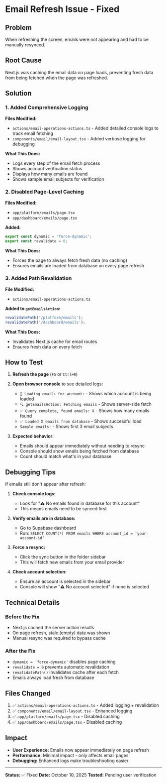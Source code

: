 # Email Refresh Issue - Fixed

## Problem
When refreshing the screen, emails were not appearing and had to be manually resynced.

## Root Cause
Next.js was caching the email data on page loads, preventing fresh data from being fetched when the page was refreshed.

## Solution

### 1. Added Comprehensive Logging
**Files Modified:**
- `actions/email-operations-actions.ts` - Added detailed console logs to track email fetching
- `components/email/email-layout.tsx` - Added verbose logging for debugging

**What This Does:**
- Logs every step of the email fetch process
- Shows account verification status
- Displays how many emails are found
- Shows sample email subjects for verification

### 2. Disabled Page-Level Caching
**Files Modified:**
- `app/platform/emails/page.tsx`
- `app/dashboard/emails/page.tsx`

**Added:**
```typescript
export const dynamic = 'force-dynamic';
export const revalidate = 0;
```

**What This Does:**
- Forces the page to always fetch fresh data (no caching)
- Ensures emails are loaded from database on every page refresh

### 3. Added Path Revalidation
**File Modified:**
- `actions/email-operations-actions.ts`

**Added to `getEmailsAction`:**
```typescript
revalidatePath('/platform/emails');
revalidatePath('/dashboard/emails');
```

**What This Does:**
- Invalidates Next.js cache for email routes
- Ensures fresh data on every fetch

## How to Test

1. **Refresh the page** (`F5` or `Ctrl+R`)
2. **Open browser console** to see detailed logs:
   - `📧 Loading emails for account:` - Shows which account is being loaded
   - `🔍 getEmailsAction: Fetching emails` - Shows server-side fetch
   - `✅ Query complete, found emails: X` - Shows how many emails found
   - `✅ Loaded X emails from database` - Shows successful load
   - `Sample emails:` - Shows first 3 email subjects

3. **Expected behavior:**
   - Emails should appear immediately without needing to resync
   - Console should show emails being fetched from database
   - Count should match what's in your database

## Debugging Tips

If emails still don't appear after refresh:

1. **Check console logs:**
   - Look for "⚠️ No emails found in database for this account"
   - This means emails need to be synced first

2. **Verify emails are in database:**
   - Go to Supabase dashboard
   - Run: `SELECT COUNT(*) FROM emails WHERE account_id = 'your-account-id'`

3. **Force a resync:**
   - Click the sync button in the folder sidebar
   - This will fetch new emails from your email provider

4. **Check account selection:**
   - Ensure an account is selected in the sidebar
   - Console will show "⚠️ No account selected" if none is selected

## Technical Details

### Before the Fix
- Next.js cached the server action results
- On page refresh, stale (empty) data was shown
- Manual resync was required to bypass cache

### After the Fix
- `dynamic = 'force-dynamic'` disables page caching
- `revalidate = 0` prevents automatic revalidation
- `revalidatePath()` invalidates cache after each fetch
- Emails always load fresh from database

## Files Changed

1. ✅ `actions/email-operations-actions.ts` - Added logging + revalidation
2. ✅ `components/email/email-layout.tsx` - Enhanced logging
3. ✅ `app/platform/emails/page.tsx` - Disabled caching
4. ✅ `app/dashboard/emails/page.tsx` - Disabled caching

## Impact

- **User Experience:** Emails now appear immediately on page refresh
- **Performance:** Minimal impact - only affects email pages
- **Debugging:** Enhanced logs make troubleshooting easier

---

**Status:** ✅ Fixed
**Date:** October 10, 2025
**Tested:** Pending user verification



